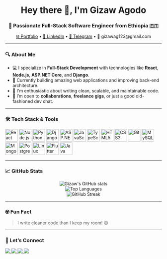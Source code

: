 
<h1 align="center">Hey there 👋, I'm Gizaw Agodo</h1>
<h3 align="center">🚀 Passionate Full-Stack Software Engineer from Ethiopia 🇪🇹</h3>

<p align="center">
  <a href="https://gizaw-portifolio.netlify.app/" target="_blank">🌐 Portfolio</a> •
  <a href="https://www.linkedin.com/in/gizaw-ag-671390218/" target="_blank">💼 LinkedIn</a> •
  <a href="https://t.me/gzag15l" target="_blank">💬 Telegram</a> •
  📧 gizawag123@gmail.com
</p>

---

### 🔍 About Me

- 💻 I specialize in **Full-Stack Development** with technologies like **React**, **Node.js**, **ASP.NET Core**, and **Django**.
- 🚧 Currently building amazing web applications and improving back-end architecture.
- 🎯 I'm enthusiastic about writing clean, scalable, and maintainable code.
- 🤝 I’m open to **collaborations**, **freelance gigs**, or just a good old-fashioned dev chat.

---

### 🛠️ Tech Stack & Tools

<p align="left">
  <img src="https://cdn.jsdelivr.net/gh/devicons/devicon/icons/react/react-original.svg" alt="React" width="40" height="40"/>
  <img src="https://cdn.jsdelivr.net/gh/devicons/devicon/icons/nodejs/nodejs-original.svg" alt="Node.js" width="40" height="40"/>
  <img src="https://cdn.jsdelivr.net/gh/devicons/devicon/icons/python/python-original.svg" alt="Python" width="40" height="40"/>
  <img src="https://cdn.jsdelivr.net/gh/devicons/devicon/icons/django/django-plain.svg" alt="Django" width="40" height="40"/>
  <img src="https://cdn.jsdelivr.net/gh/devicons/devicon/icons/dot-net/dot-net-original.svg" alt="ASP.NET" width="40" height="40"/>
  <img src="https://cdn.jsdelivr.net/gh/devicons/devicon/icons/javascript/javascript-original.svg" alt="JavaScript" width="40" height="40"/>
  <img src="https://cdn.jsdelivr.net/gh/devicons/devicon/icons/typescript/typescript-original.svg" alt="TypeScript" width="40" height="40"/>
  <img src="https://cdn.jsdelivr.net/gh/devicons/devicon/icons/html5/html5-original.svg" alt="HTML5" width="40" height="40"/>
  <img src="https://cdn.jsdelivr.net/gh/devicons/devicon/icons/css3/css3-original.svg" alt="CSS3" width="40" height="40"/>
  <img src="https://cdn.jsdelivr.net/gh/devicons/devicon/icons/git/git-original.svg" alt="Git" width="40" height="40"/>
  <img src="https://cdn.jsdelivr.net/gh/devicons/devicon/icons/mysql/mysql-original-wordmark.svg" alt="MySQL" width="40" height="40"/>
  <img src="https://cdn.jsdelivr.net/gh/devicons/devicon/icons/mongodb/mongodb-original.svg" alt="MongoDB" width="40" height="40"/>
  <img src="https://cdn.jsdelivr.net/gh/devicons/devicon/icons/postgresql/postgresql-original.svg" alt="PostgreSQL" width="40" height="40"/>
  <img src="https://cdn.jsdelivr.net/gh/devicons/devicon/icons/linux/linux-original.svg" alt="Linux" width="40" height="40"/>
  <img src="https://cdn.jsdelivr.net/gh/devicons/devicon/icons/flutter/flutter-original.svg" alt="Flutter" width="40" height="40"/>
  <img src="https://cdn.jsdelivr.net/gh/devicons/devicon/icons/java/java-original.svg" alt="Java" width="40" height="40"/>
</p>

---

### 📈 GitHub Stats

<p align="center">
  <img src="https://github-readme-stats.vercel.app/api?username=Gizaw-Agodo&show_icons=true&theme=radical" alt="Gizaw's GitHub stats" />
  <br />
  <img src="https://github-readme-stats.vercel.app/api/top-langs/?username=Gizaw-Agodo&layout=compact&theme=radical" alt="Top Languages" />
  <br />
  <img src="https://github-readme-streak-stats.herokuapp.com/?user=Gizaw-Agodo&theme=radical" alt="GitHub Streak" />
</p>

---

### 🤓 Fun Fact

> I write cleaner code than I keep my room! 😄

---

### 🔗 Let’s Connect

<p align="left">
  <a href="https://www.linkedin.com/in/gizaw-ag-671390218/" target="_blank">
    <img src="https://img.shields.io/badge/LinkedIn-blue?logo=linkedin&style=for-the-badge" />
  </a>
  <a href="https://t.me/gzag15l" target="_blank">
    <img src="https://img.shields.io/badge/Telegram-2CA5E0?logo=telegram&style=for-the-badge" />
  </a>
  <a href="mailto:gizawag123@gmail.com">
    <img src="https://img.shields.io/badge/Gmail-D14836?logo=gmail&style=for-the-badge" />
  </a>
  <a href="https://leetcode.com/gizaw/" target="_blank">
    <img src="https://img.shields.io/badge/LeetCode-FFA116?logo=leetcode&style=for-the-badge" />
  </a>
</p>

